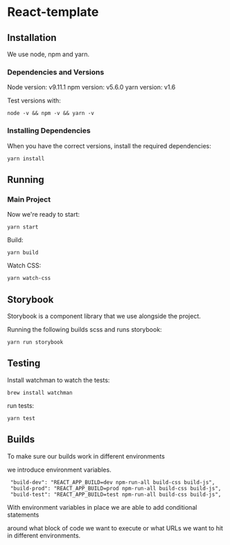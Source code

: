 # React-template

## Installation

We use node, npm and yarn.

### Dependencies and Versions

Node version: v9.11.1
npm version: v5.6.0
yarn version: v1.6

Test versions with:

```
node -v && npm -v && yarn -v
```


### Installing Dependencies

When you have the correct versions, install the required dependencies:

```
yarn install
```

## Running

### Main Project

Now we're ready to start:
```
yarn start
```

Build:
```
yarn build
```

Watch CSS:
```
yarn watch-css
```

## Storybook

Storybook is a component library that we use alongside the project.

Running the following builds scss and runs storybook:
```
yarn run storybook
```

## Testing
Install watchman to watch the tests:
```
brew install watchman
```
run tests:
```
yarn test
```

## Builds

To make sure our builds work in different environments

we introduce environment variables.
```
 "build-dev": "REACT_APP_BUILD=dev npm-run-all build-css build-js",
 "build-prod": "REACT_APP_BUILD=prod npm-run-all build-css build-js",
 "build-test": "REACT_APP_BUILD=test npm-run-all build-css build-js",
```
With environment variables in place we are able to add conditional statements

around what block of code we want to execute or what URLs we want to hit in different environments.


